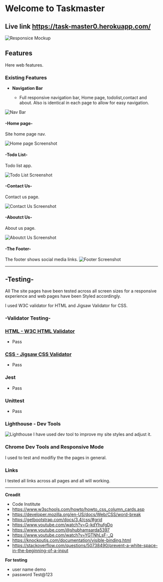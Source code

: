 # Welcome to Taskmaster
## Live link https://task-master0.herokuapp.com/
![Responsice Mockup](https://res-console.cloudinary.com/ddjtquzpc/thumbnails/v1/image/upload/v1678153838/cDRyZWFkbWUvaG9tZV9vcmJucnI=/preview)

## Features 

Here web features.

### Existing Features

- __Navigation Bar__

  - Full responsive navigation bar, Home page, todolist,contact and about. Also is identical in each page to allow for easy navigation.

![Nav Bar](https://res.cloudinary.com/ddjtquzpc/image/upload/v1678153815/p4readme/nav_jcz7as.png)


#### -Home page-
Site home page nav.

![Home page Screenshot](https://res.cloudinary.com/ddjtquzpc/image/upload/v1678153838/p4readme/home_orbnrr.png)

#### -Todo List-
Todo list app.

![Todo List Screenshot](https://res.cloudinary.com/ddjtquzpc/image/upload/v1678153828/p4readme/tasks_urhl8c.png)

#### -Contact Us-
Contact us page.

![Contact Us Screenshot](https://res.cloudinary.com/ddjtquzpc/image/upload/v1678153816/p4readme/conact_yeqt9w.png)

#### -Aboutct Us-
About us page.

![Aboutct Us Screenshot](https://res.cloudinary.com/ddjtquzpc/image/upload/v1678153815/p4readme/about_qadet2.png)

#### -The Footer-
The footer shows social media links.
![Footer Screenshot](https://res.cloudinary.com/ddjtquzpc/image/upload/v1678153813/p4readme/footer_iubb7l.png)


-------------------------------------------------------------------------------------------------

## -Testing-

All The site pages have been tested across all screen sizes for a responsive experience and web pages have been Styled accordingly.

I used W3C validator for HTML and Jigsaw Validator for CSS.

### -Validator Testing-

### [HTML - W3C HTML Validator](https://jigsaw.w3.org/css-validator/)
  - Pass
### [CSS - Jigsaw CSS Validator](https://validator.w3.org/)
  - Pass
 ### Jest
  - Pass
### Unittest
  - Pass
### Lighthouse - Dev Tools
![Lighthouse](https://res.cloudinary.com/ddjtquzpc/image/upload/v1678153897/p4readme/Lighthouse_-_Dev_nxqnia.png)
I have used dev tool to improve my site styles and adjust it. 

### Chrome Dev Tools and Responsive Mode

I used to test and modifiy the the pages in general.

### Links
I tested all links across all pages and all will working.

-------------------------------------------------------------------------------------------------


__Creadit__

 - Code Institute
 - https://www.w3schools.com/howto/howto_css_column_cards.asp
 - https://developer.mozilla.org/en-US/docs/Web/CSS/word-break
 - https://getbootstrap.com/docs/3.4/css/#grid
 - https://www.youtube.com/watch?v=G-kdYhufgDo
 - https://www.youtube.com/@shubhamsarda5397
 - https://www.youtube.com/watch?v=YGTNhLsF-_Q
 - https://knockoutjs.com/documentation/visible-binding.html
 - https://stackoverflow.com/questions/50738490/prevent-a-white-space-in-the-beginning-of-a-input

__For testing__
 - user name demo
 - password Test@123